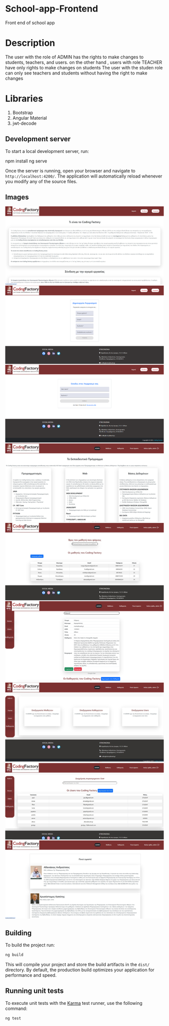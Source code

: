 # School-app-Frontend
Front end of school app

# Description 

 The user with the role of ADMIN  has the rights to make changes to students, teachers, and users.
 on the other hand , users with role TEACHER have only rights to make changes on students
 The user with the studen role can only see teachers and students without having the right to make changes

# Libraries
1. Bootstrap
2. Angular Material
3. jwt-decode

## Development server

To start a local development server, run:

npm install
ng serve

Once the server is running, open your browser and navigate to `http://localhost:4200/`. The application will automatically reload whenever you modify any of the source files.

## Images
![WELCOME!](https://github.com/pvergoulis/School-app-Frontend/blob/main/src/assets/School-app-photo/d01e2623-d666-44c6-9df5-9931fd89ee08.jpg?raw=true)
![REGISTER!](https://github.com/pvergoulis/School-app-Frontend/blob/main/src/assets/School-app-photo/9fe9976e-1012-44fd-a272-6004503b8f33.png?raw=true)
![LOGIN!](https://github.com/pvergoulis/School-app-Frontend/blob/main/src/assets/School-app-photo/43e4bb1c-008a-4ef3-bdd4-9b7d60a28a7f.png?raw=true)
![HOME!](https://github.com/pvergoulis/School-app-Frontend/blob/main/src/assets/School-app-photo/365478cc-5892-4fe4-9196-e9491187a5e5.jpg?raw=true)
![STUDENTS!](https://github.com/pvergoulis/School-app-Frontend/blob/main/src/assets/School-app-photo/605e1c63-55b8-40f4-82ae-b8a8cbc5d26f.jpg?raw=true)
![TEACHERS!](https://github.com/pvergoulis/School-app-Frontend/blob/main/src/assets/School-app-photo/58d77530-fc49-470a-98a6-a817f1a27574.png?raw=true)
![ADMIN!](https://github.com/pvergoulis/School-app-Frontend/blob/main/src/assets/School-app-photo/3bb151a8-c57a-4bed-bd4f-a02164fa0d53.jpg?raw=true)
![ADMINUSERS!](https://github.com/pvergoulis/School-app-Frontend/blob/main/src/assets/School-app-photo/f5d29c87-c705-420d-8075-0260f2599453.jpg?raw=true)
![WHOWEARE!](https://github.com/pvergoulis/School-app-Frontend/blob/main/src/assets/School-app-photo/38958b36-2068-483b-b83d-d183976301ed.jpg?raw=true)


## Building

To build the project run:

```bash
ng build
```

This will compile your project and store the build artifacts in the `dist/` directory. By default, the production build optimizes your application for performance and speed.

## Running unit tests

To execute unit tests with the [Karma](https://karma-runner.github.io) test runner, use the following command:

```bash
ng test
```


